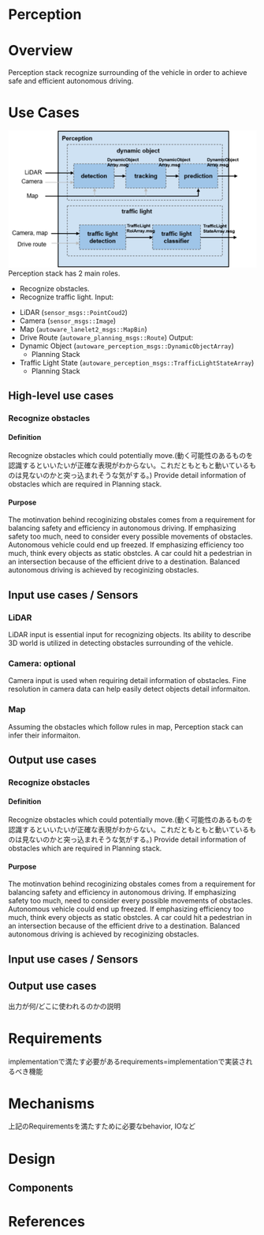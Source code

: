 Perception
=============
# Overview
Perception stack recognize surrounding of the vehicle in order to achieve safe and efficient autonomous driving.
# Use Cases
![Perception_overview](/img/Perception_overview.svg)
Perception stack has 2 main roles.
* Recognize obstacles.
* Recognize traffic light.
Input:
- LiDAR (`sensor_msgs::PointCoud2`)
- Camera (`sensor_msgs::Image`)
- Map (`autoware_lanelet2_msgs::MapBin`)
- Drive Route (`autoware_planning_msgs::Route`)
Output:
- Dynamic Object (`autoware_perception_msgs::DynamicObjectArray`)
  - Planning Stack
- Traffic Light State (`autoware_perception_msgs::TrafficLightStateArray`)
  - Planning Stack
## High-level use cases
### Recognize obstacles
#### Definition
Recognize obstacles which could potentially move.(動く可能性のあるものを認識するといいたいが正確な表現がわからない。これだともともと動いているものは見ないのかと突っ込まれそうな気がする。)
Provide detail information of obstacles which are required in Planning stack.
#### Purpose
The motinvation behind recoginizing obstales comes from a requirement for balancing safety and efficiency in autonomous driving.
If emphasizing safety too much, need to consider every possible movements of obstacles. Autonomous vehicle could end up freezed.
If emphasizing efficiency too much, think every objects as static obstcles. A car could hit a pedestrian in an intersection because of the efficient drive to a destination.
Balanced autonomous driving is achieved by recoginizing obstacles.
## Input use cases / Sensors
### LiDAR
LiDAR input is essential input for recognizing objects. Its ability to describe 3D world is utilized in detecting obstacles surrounding of the vehicle.
### Camera: optional
Camera input is used when requiring detail information of obstacles. Fine resolution in camera data can help easily detect objects detail informaiton.
### Map
Assuming the obstacles which follow rules in map, Perception stack can infer their informaiton.
## Output use cases
### Recognize obstacles
#### Definition
Recognize obstacles which could potentially move.(動く可能性のあるものを認識するといいたいが正確な表現がわからない。これだともともと動いているものは見ないのかと突っ込まれそうな気がする。)
Provide detail information of obstacles which are required in Planning stack.
#### Purpose
The motinvation behind recoginizing obstales comes from a requirement for balancing safety and efficiency in autonomous driving.
If emphasizing safety too much, need to consider every possible movements of obstacles. Autonomous vehicle could end up freezed.
If emphasizing efficiency too much, think every objects as static obstcles. A car could hit a pedestrian in an intersection because of the efficient drive to a destination.
Balanced autonomous driving is achieved by recoginizing obstacles.
## Input use cases / Sensors
## Output use cases
出力が何/どこに使われるのかの説明
# Requirements
implementationで満たす必要があるrequirements=implementationで実装されるべき機能
# Mechanisms
上記のRequirementsを満たすために必要なbehavior, IOなど
# Design
## Components
# References